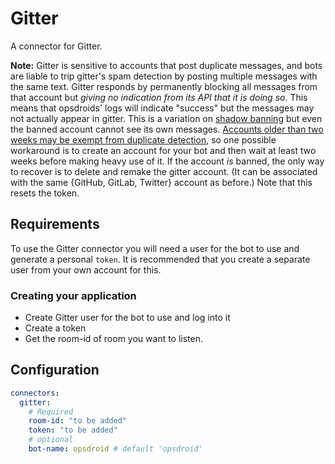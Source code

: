 # Gitter

A connector for Gitter.

**Note:** Gitter is sensitive to accounts that post duplicate messages, and
bots are liable to trip gitter's spam detection by posting multiple messages
with the same text. Gitter responds by permanently blocking all messages from
that account but _giving no indication from its API that it is doing so_.
This means that opsdroids' logs will indicate "success" but the messages may
not actually appear in gitter. This is a variation on
[shadow banning](https://en.wikipedia.org/wiki/Shadow_banning)
but even the banned account cannot see its own messages.
[Accounts older than two weeks may be exempt from duplicate detection](https://github.com/opsdroid/opsdroid/issues/1693#issuecomment-754629627),
so one possible workaround is to create an account for your bot and then wait
at least two weeks before making heavy use of it. If the account _is_ banned,
the only way to recover is to delete and remake the gitter account. (It can be
associated with the same {GitHub, GitLab, Twitter} account as before.) Note
that this resets the token.

## Requirements

To use the Gitter connector you will need a user for the bot to use and generate a personal `token`. It is recommended that you create a separate user from your own account for this.

### Creating your application

- Create Gitter user for the bot to use and log into it
- Create a token
- Get the room-id of room you want to listen.

## Configuration

```yaml
connectors:
  gitter:
    # Required
    room-id: "to be added"
    token: "to be added"
    # optional
    bot-name: opsdroid # default 'opsdroid'
```
